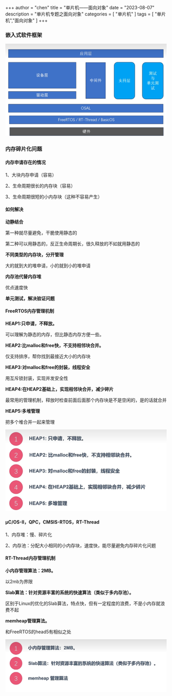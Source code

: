 +++
author = "chen"
title = "单片机——面向对象"
date = "2023-08-07"
description = "单片机专题之面向对象"
categories = [
    "单片机"
]
tags = [
    "单片机","面向对象"
]
+++

### 嵌入式软件框架

![1700238141846](image/index/1700238141846.png)

### 内存碎片化问题

#### 内存申请存在的情况

1、大块内存申请（容易）

2、生命周期很长的内存块（容易）

3、生命周期很短的小内存块（这种不容易产生）

#### 如何解决

**动静结合**

第一种就尽量避免，干脆使用静态的

第二种可以用静态的，反正生命周期长，很久释放的不如就用静态的

**不同类型的内存块，分开管理**

大的就到大的堆申请，小的就到小的堆申请

**内存池代替内存堆**

优点速度快

**单元测试，解决验证问题**

#### FreeRTOS内存管理机制

**HEAP1:只申请，不释放。**

可以理解为静态的内存，但比静态内存方便一些。

**HEAP2:比malloc和free快，不支持相邻块合并。**

仅支持排序，帮你找到最接近大小的内存块

**HEAP3:对malloc和free的封装，线程安全**

用互斥锁封装，实现并发安全性

**HEAP4:在HEAP2基础上，实现相邻块合并，减少碎片**

最常用的管理机制，释放时检查前面后面那个内存块是不是空闲的，是的话就合并

**HEAP5:多堆管理**

把多个堆合并一起来管理

![1700386351643](image/index/1700386351643.png)

#### μC/OS-II，QPC，CMSIS-RTOS，RT-Thread

1、内存堆：慢、碎片化

2、内存池：分配大小相同的小内存块，速度快，能尽量避免内存碎片化问题

#### RT-Thread内存管理机制

**小内存管理算法：2MB。**

以2mb为界限

**Slab算法：针对资源丰富的系统的快速算法（类似于多内存池）。**

区别于Linux的优化的Slab算法，特点快，但有一定程度的浪费，不是小内存就浪费不起

**memheap管理算法。**

和FreeRTOS的head5有相似之处

![1700387153307](image/index/1700387153307.png)
